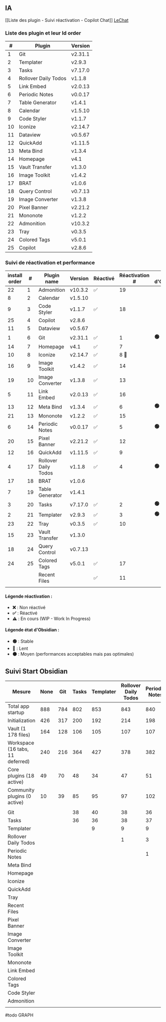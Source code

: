 ## IA 
[[Liste des plugin - Suivi réactivation - Copilot Chat]]
[LeChat](https://chat.mistral.ai/chat/2caf8c2a-1d6e-46de-878c-ede6dab6d939)
### Liste des plugin et leur Id order

| #   | Plugin               | Version |
| --- | -------------------- | ------- |
| 1   | Git                  | v2.31.1 |
| 2   | Templater            | v2.9.3  |
| 3   | Tasks                | v7.17.0 |
| 4   | Rollover Daily Todos | v1.1.8  |
| 5   | Link Embed           | v2.0.13 |
| 6   | Periodic Notes       | v0.0.17 |
| 7   | Table Generator      | v1.4.1  |
| 8   | Calendar             | v1.5.10 |
| 9   | Code Styler          | v1.1.7  |
| 10  | Iconize              | v2.14.7 |
| 11  | Dataview             | v0.5.67 |
| 12  | QuickAdd             | v1.11.5 |
| 13  | Meta Bind            | v1.3.4  |
| 14  | Homepage             | v4.1    |
| 15  | Vault Transfer       | v1.3.0  |
| 16  | Image Toolkit        | v1.4.2  |
| 17  | BRAT                 | v1.0.6  |
| 18  | Query Control        | v0.7.13 |
| 19  | Image Converter      | v1.3.8  |
| 20  | Pixel Banner         | v2.21.2 |
| 21  | Mononote             | v1.2.2  |
| 22  | Admonition           | v10.3.2 |
| 23  | Tray                 | v0.3.5  |
| 24  | Colored Tags         | v5.0.1  |
| 25  | Copilot              | v2.8.6  |

### Suivi de réactivation et performance

| install<br>order | #   | Plugin name          | Version | Réactivé | Réactivation # | État d'Obsidian |
| ---------------- | --- | -------------------- | ------- | -------- | -------------- | --------------- |
| 22               | 1   | Admonition           | v10.3.2 | ✅        | 19             |                 |
| 8                | 2   | Calendar             | v1.5.10 |          |                |                 |
| 9                | 3   | Code Styler          | v1.1.7  | ✅        | 18             |                 |
| 25               | 4   | Copilot              | v2.8.6  |          |                |                 |
| 11               | 5   | Dataview             | v0.5.67 |          |                |                 |
| 1                | 6   | Git                  | v2.31.1 | ✅        | 1              | **🟢**          |
| 14               | 7   | Homepage             | v4.1    | ✅        | 7              |                 |
| 10               | 8   | Iconize              | v2.14.7 | ✅        | 8  🚧          |                 |
| 16               | 9   | Image Toolkit        | v1.4.2  | ✅        | 14             |                 |
| 19               | 10  | Image Converter      | v1.3.8  | ✅        | 13             |                 |
| 5                | 11  | Link Embed           | v2.0.13 | ✅        | 16             |                 |
| 13               | 12  | Meta Bind            | v1.3.4  | ✅        | 6              | **🟢**          |
| 21               | 13  | Mononote             | v1.2.2  | ✅        | 15             |                 |
| 6                | 14  | Periodic Notes       | v0.0.17 | ✅        | 5              | **🟢**          |
| 20               | 15  | Pixel Banner         | v2.21.2 | ✅        | 12             |                 |
| 12               | 16  | QuickAdd             | v1.11.5 | ✅        | 9              |                 |
| 4                | 17  | Rollover Daily Todos | v1.1.8  | ✅        | 4              | **🟢**          |
| 17               | 18  | BRAT                 | v1.0.6  |          |                |                 |
| 7                | 19  | Table Generator      | v1.4.1  |          |                |                 |
| 3                | 20  | Tasks                | v7.17.0 | ✅        | 2              | **🟢**          |
| 2                | 21  | Templater            | v2.9.3  | ✅        | 3              | **🟢**          |
| 23               | 22  | Tray                 | v0.3.5  | ✅        | 10             |                 |
| 15               | 23  | Vault Transfer       | v1.3.0  |          |                |                 |
| 18               | 24  | Query Control        | v0.7.13 |          |                |                 |
| 24               | 25  | Colored Tags         | v5.0.1  | ✅        | 17             |                 |
|                  |     | Recent Files         |         | ✅        | 11             |                 |
|                  |     |                      |         |          |                |                 |



#### Légende réactivation :

- **❌** : Non réactivé
- **✅** : Réactivé
- **⚠️** : En cours (WIP - Work In Progress)

#### Légende état d'Obsidian :

- **🟢** : Stable
- **🔴** : Lent
- **🟠** : Moyen (performances acceptables mais pas optimales)


## Suivi Start Obsidian


| Mesure                           | None | Git | Tasks | Templater | Rollover Daily Todos | Periodic Notes | Meta Bind | Homepage | Iconize | QuickAdd | Tray    | Recent Files | Pixel Banner | Image Converter | Image Toolkit | Mononote | Link Embed | Colored Tags | Code Styler | Admonition |     |
| -------------------------------- | ---- | --- | ----- | --------- | -------------------- | -------------- | --------- | -------- | ------- | -------- | ------- | ------------ | ------------ | --------------- | ------------- | -------- | ---------- | ------------ | ----------- | ---------- | --- |
| Total app startup                | 888  | 784 | 802   | 853       | 843                  | 840            | 921       | 887ms    | 1,035ms | 1,051ms  | 1,052ms | 1,076ms      | 1,093ms      | 1,085ms         | 1,141ms       | 1,071ms  | 1,079ms    | 1,099ms      | 1,251ms     | 1,215ms    |     |
| Initialization                   | 426  | 317 | 200   | 192       | 214                  | 198            | 226ms     | 198ms    | 200ms   | 199ms    | 208ms   | 189ms        | 199ms        | 193ms           | 188ms         | 200ms    | 194ms      | 192ms        | 197ms       | 205ms      |     |
| Vault (1 178 files)              | 164  | 128 | 106   | 105       | 107                  | 107            | 115ms     | 115ms    | 106ms   | 107ms    | 107ms   | 107ms        | 111ms        | 105ms           | 107ms         | 105ms    | 106ms      | 106ms        | 109ms       | 105ms      |     |
| Workspace (16 tabs, 11 deferred) | 240  | 216 | 364   | 427       | 378                  | 382            | 315ms     | 364ms    | 429ms   | 336ms    | 329ms   | 334ms        | 339ms        | 334ms           | 343ms         | 332ms    | 329ms      | 339ms        | 366ms       | 370ms      |     |
| Core plugins (18 active)         | 49   | 70  | 48    | 34        | 47                   | 51             | 83ms      | 21ms     | 37ms    | 114ms    | 96ms    | 127ms        | 116ms        | 106ms           | 150ms         | 80ms     | 92ms       | 100ms        | 162ms       | 99ms       |     |
| Community plugins (0 active)     | 10   | 39  | 85    | 95        | 97                   | 102            | 183ms     | 190ms    | 263ms   | 295ms    | 314ms   | 319ms        | 329ms        | 347ms           | 352ms         | 353ms    | 359ms      | 362ms        | 417ms       | 435ms      |     |
|                                  |      |     |       |           |                      |                |           |          |         |          |         |              |              |                 |               |          |            |              |             |            |     |
| Git                              |      |     | 38    | 40        | 38                   | 36             | 34ms      | 34ms     | 33ms    | 37ms     | 39ms    | 35ms         | 39ms         | 38ms            | 39ms          | 33ms     | 39ms       | 35ms         | 34ms        | 41ms       |     |
| Tasks                            |      |     | 36    | 36        | 38                   | 37             | 41ms      | 43ms     | 42ms    | 37ms     | 36ms    | 38ms         | 38ms         | 36ms            | 37ms          | 41ms     | 36ms       | 36ms         | 42ms        | 38ms       |     |
| Templater                        |      |     |       | 9         | 9                    | 9              | 8ms       | 9ms      | 8ms     | 9ms      | 9ms     | 9ms          | 9ms          | 9ms             | 9ms           | 8ms      | 9ms        | 9ms          | 9ms         |            |     |
| Rollover Daily Todos             |      |     |       |           | 1                    | 3              | 1ms       | 1ms      | 2ms     | 1ms      | 2ms     | 1ms          | 2ms          | 1ms             | 2ms           | 2ms      |            |              |             |            |     |
| Periodic Notes                   |      |     |       |           |                      | 1              | 3ms       | 3ms      | 3m      | 3ms      | 3ms     | 3ms          | 3ms          | 3ms             | 3ms           | 3ms      |            |              |             |            |     |
| Meta Bind                        |      |     |       |           |                      |                | 85ms      | 85ms     | 84ms    | 83ms     | 83ms    | 83ms         | 83ms         | 83ms            | 84ms          | 83ms     | 84ms       | 85ms         | 84ms        | 86ms       |     |
| Homepage                         |      |     |       |           |                      |                |           | 3ms      | 3ms     | 3ms      | 3ms     | 3ms          | 4ms          | 3ms             | 3ms           |          |            |              |             |            |     |
| Iconize                          |      |     |       |           |                      |                |           |          | 78ms    | 85ms     | 83ms    | 86ms         | 91ms         | 88ms            | 85ms          | 77ms     | 86ms       | 87ms         | 77ms        | 87ms       |     |
| QuickAdd                         |      |     |       |           |                      |                |           |          |         | 25ms     | 25ms    | 25ms         | 26ms         | 25ms            | 25ms          | 26ms     | 25ms       | 25ms         | 25m         | 25ms       |     |
| Tray                             |      |     |       |           |                      |                |           |          |         |          | 18ms    | 19ms         | 18ms         | 17ms            | 14ms          | 17ms     | 17ms       | 13ms         | 17ms        | 15ms       |     |
| Recent Files                     |      |     |       |           |                      |                |           |          |         |          |         | 2ms          | 2ms          | 2ms             | 2ms           | 3ms      |            |              |             |            |     |
| Pixel Banner                     |      |     |       |           |                      |                |           |          |         |          |         |              | 5ms          | 4ms             | 5ms           | 5ms      | 5ms        |              |             |            |     |
| Image Converter                  |      |     |       |           |                      |                |           |          |         |          |         |              |              | 28ms            | 27ms          | 37ms     | 27ms       |              | 39ms        | 27ms       |     |
| Image Toolkit                    |      |     |       |           |                      |                |           |          |         |          |         |              |              |                 | 4ms           | 4ms      | 4ms        |              |             |            |     |
| Mononote                         |      |     |       |           |                      |                |           |          |         |          |         |              |              |                 |               | 1ms      | 1ms        |              |             |            |     |
| Link Embed                       |      |     |       |           |                      |                |           |          |         |          |         |              |              |                 |               |          | 4ms        |              |             |            |     |
| Colored Tags                     |      |     |       |           |                      |                |           |          |         |          |         |              |              |                 |               |          |            |              |             |            |     |
| Code Styler                      |      |     |       |           |                      |                |           |          |         |          |         |              |              |                 |               |          |            |              | 48ms        | 48ms       |     |
| Admonition                       |      |     |       |           |                      |                |           |          |         |          |         |              |              |                 |               |          |            |              |             |            |     |
|                                  |      |     |       |           |                      |                |           |          |         |          |         |              |              |                 |               |          |            |              |             |            |     |
#todo GRAPH

